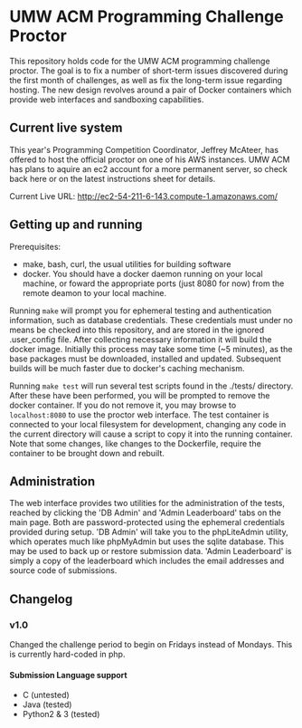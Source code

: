 # UMW ACM Programming Challenge Proctor
This repository holds code for the UMW ACM programming challenge proctor. The goal is to fix a number of short-term issues discovered during the first month of challenges, as well as fix the long-term issue regarding hosting. The new design revolves around a pair of Docker containers which provide web interfaces and sandboxing capabilities.

## Current live system
This year's Programming Competition Coordinator, Jeffrey McAteer, has offered to host the official proctor on one of his AWS instances. UMW ACM has plans to aquire an ec2 account for a more permanent server, so check back here or on the latest instructions sheet for details.

Current Live URL: http://ec2-54-211-6-143.compute-1.amazonaws.com/

## Getting up and running

Prerequisites:
 * make, bash, curl, the usual utilities for building software
 * docker. You should have a docker daemon running on your local machine, or foward the appropriate ports (just 8080 for now) from the remote deamon to your local machine.

Running `make` will prompt you for ephemeral testing and authentication information, such as database credentials. These credentials must under no means be checked into this repository, and are stored in the ignored .user_config file. After collecting necessary information it will build the docker image. Initially this process may take some time (~5 minutes), as the base packages must be downloaded, installed and updated. Subsequent builds will be much faster due to docker's caching mechanism.

Running `make test` will run several test scripts found in the ./tests/ directory. After these have been performed, you will be prompted to remove the docker container. If you do not remove it, you may browse to `localhost:8080` to use the proctor web interface. The test container is connected to your local filesystem for development, changing any code in the current directory will cause a script to copy it into the running container. Note that some changes, like changes to the Dockerfile, require the container to be brought down and rebuilt.

## Administration
The web interface provides two utilities for the administration of the tests, reached by clicking the 'DB Admin' and 'Admin Leaderboard' tabs on the main page. Both are password-protected using the ephemeral credentials provided during setup. 'DB Admin' will take you to the phpLiteAdmin utility, which operates much like phpMyAdmin but uses the sqlite database. This may be used to back up or restore submission data. 'Admin Leaderboard' is simply a copy of the leaderboard which includes the email addresses and source code of submissions.

## Changelog

### v1.0
Changed the challenge period to begin on Fridays instead of Mondays. This is currently hard-coded in php.
#### Submission Language support
* C (untested)
* Java (tested)
* Python2 & 3 (tested)
